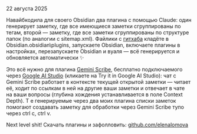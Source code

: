 22 августа 2025

Навайбкодила для своего Obsidian два плагина с помощью Claude: один генерирует заметку, где все имеющиеся заметки сгруппированы по тегам, второй — заметку, где все заметки сгруппированы по структуре папок (по аналогии с sitemap.xml). Файлики с <a href="https://github.com/elenalomova">гитхаба</a> кладёте в Obsidian\.obsidian\plugins, запускаете Obsidian, включаете плагины в настройках, перезапускаете Obsidian и вуаля — всё генерируется и обновляется автоматически ✨ 

Это всё нужно для плагина <a href="https://www.obsidianstats.com/plugins/gemini-scribe">Gemini Scribe</a>, бесплатно подключаемого через <a href="https://ai.google.dev/gemini-api/docs/pricing">Google AI Studio</a> (кликаете на Try it in Google AI Studio): чат с Gemini Scribe работает в контексте текущей открытой заметки — читает её, ходит по ссылкам в ней на другие ваши заметки и отвечает в чате на ваши вопросы (глубина хождения устанавливается в поле Context Depth). Т е генерируемые через два моих плагина списки заметок помогают создавать заметку для обработки через Gemini Scribe тупо через ctrl c, ctrl v.

Next level shit! Скачать плагины и зафолловить: <a href="https://github.com/elenalomova">github.com/elenalomova</a>
